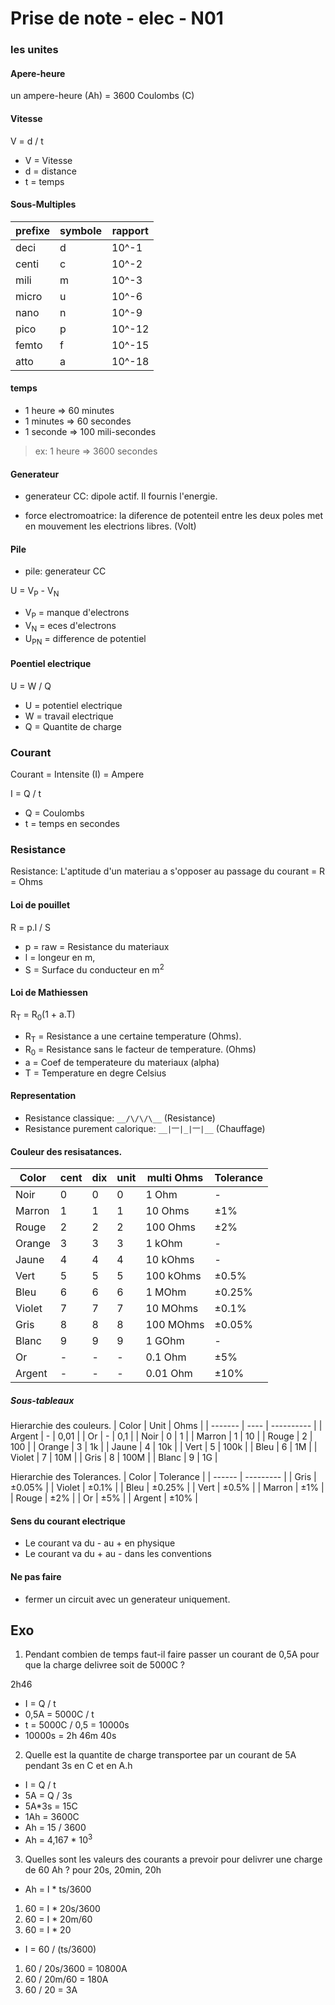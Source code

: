 
# Prise de note - elec - N01

### les unites

#### Apere-heure

un ampere-heure (Ah) = 3600 Coulombs (C)

#### Vitesse

V = d / t

- V = Vitesse
- d = distance
- t = temps

#### Sous-Multiples

| prefixe | symbole | rapport |
| ------- | ------- | ------- |
| deci    | d       | 10^-1   |
| centi   | c       | 10^-2   |
| mili    | m       | 10^-3   | 
| micro   | u       | 10^-6   | 
| nano    | n       | 10^-9   |
| pico    | p       | 10^-12  |
| femto   | f       | 10^-15  |
| atto    | a       | 10^-18  |

#### temps

- 1 heure => 60 minutes
- 1 minutes => 60 secondes
- 1 seconde => 100 mili-secondes

> ex: 1 heure => 3600 secondes

#### Generateur

- generateur CC: dipole actif. Il fournis l'energie.

- force electromoatrice: la diference de potenteil entre les deux poles met en mouvement les electrions libres. (Volt)

#### Pile

- pile: generateur CC

U = V<sub>P</sub> - V<sub>N</sub>

- V<sub>P</sub> = manque d'electrons
- V<sub>N</sub> = eces d'electrons
- U<sub>PN</sub> = difference de potentiel

#### Poentiel electrique

U = W / Q

- U = potentiel electrique
- W = travail electrique
- Q = Quantite de charge

### Courant

Courant = Intensite (I) = Ampere

I = Q / t

- Q = Coulombs
- t = temps en secondes

### Resistance

Resistance: L'aptitude d'un materiau a s'opposer au passage du courant = R = Ohms

#### Loi de pouillet
R = p.l / S

- p = raw = Resistance du materiaux
- l =  longeur en m,
- S = Surface du conducteur en m<sup>2</sup>

#### Loi de Mathiessen
R<sub>T</sub> = R<sub>0</sub>(1 + a.T)
- R<sub>T</sub> = Resistance a une certaine temperature (Ohms).
- R<sub>0</sub> = Resistance sans le facteur de temperature. (Ohms)
- a = Coef de temperateure du materiaux (alpha)
- T = Temperature en degre Celsius

#### Representation

- Resistance classique: `__/\/\/\__` (Resistance)
- Resistance purement calorique: `__|⎻|_|⎻|__` (Chauffage)

#### Couleur des resisatances.

| Color   | cent  | dix   | unit | multi Ohms | Tolerance |
| ------- | ----- | ----- | ---- | ---------- | --------- |
| Noir    | 0     | 0     | 0    | 1 Ohm      | -         |
| Marron  | 1     | 1     | 1    | 10 Ohms    | ±1%       |
| Rouge   | 2     | 2     | 2    | 100 Ohms   | ±2%       |
| Orange  | 3     | 3     | 3    | 1 kOhm     | -         |
| Jaune   | 4     | 4     | 4    | 10 kOhms   | -         |
| Vert    | 5     | 5     | 5    | 100 kOhms  | ±0.5%     |
| Bleu    | 6     | 6     | 6    | 1 MOhm     | ±0.25%    |
| Violet  | 7     | 7     | 7    | 10 MOhms   | ±0.1%     |
| Gris    | 8     | 8     | 8    | 100 MOhms  | ±0.05%    |
| Blanc   | 9     | 9     | 9    | 1 GOhm     | -         |
| Or      | -     | -     | -    | 0.1 Ohm    | ±5%       |
| Argent  | -     | -     | -    | 0.01 Ohm   | ±10%      |

##### Sous-tableaux

Hierarchie des couleurs.
| Color   | Unit | Ohms       |
| ------- | ---- | ---------- |
| Argent  | -    | 0,01       |
| Or      | -    | 0,1        |
| Noir    | 0    | 1          |
| Marron  | 1    | 10         |
| Rouge   | 2    | 100        |
| Orange  | 3    | 1k         |
| Jaune   | 4    | 10k        |
| Vert    | 5    | 100k       |
| Bleu    | 6    | 1M         |
| Violet  | 7    | 10M        |
| Gris    | 8    | 100M       |
| Blanc   | 9    | 1G         |

Hierarchie des Tolerances.
| Color  | Tolerance |
| ------ | --------- |
| Gris   | ±0.05%    |
| Violet | ±0.1%     |
| Bleu   | ±0.25%    |
| Vert   | ±0.5%     |
| Marron | ±1%       |
| Rouge  | ±2%       |
| Or     | ±5%       |
| Argent | ±10%      |



#### Sens du courant electrique

- Le courant va du - au + en physique
- Le courant va du + au - dans les conventions

#### Ne pas faire

- fermer un circuit avec un generateur uniquement.

## Exo

1. Pendant combien de temps faut-il faire passer un courant de 0,5A pour que la charge delivree soit de 5000C ?

2h46
- I = Q / t
- 0,5A = 5000C / t
- t = 5000C / 0,5 = 10000s
- 10000s = 2h 46m 40s

2. Quelle est la quantite de charge transportee par un courant de 5A pendant 3s en C et en A.h

- I = Q / t
- 5A = Q / 3s
- 5A*3s = 15C
- 1Ah = 3600C
- Ah = 15 / 3600
- Ah = 4,167 * 10<sup>3</sup>

3. Quelles sont les valeurs des courants a prevoir pour delivrer une charge de 60 Ah ? pour 20s, 20min, 20h

- Ah = I * ts/3600
1. 60 = I * 20s/3600
2. 60 = I * 20m/60
3. 60 = I * 20
- I = 60 / (ts/3600)
1. 60 / 20s/3600 = 10800A
2. 60 / 20m/60 = 180A 
3. 60 / 20 = 3A